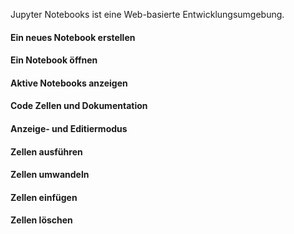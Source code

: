 Jupyter Notebooks ist eine Web-basierte Entwicklungsumgebung. 


#### Ein neues Notebook erstellen

#### Ein Notebook öffnen

#### Aktive Notebooks anzeigen

#### Code Zellen und Dokumentation

#### Anzeige- und Editiermodus

#### Zellen ausführen

#### Zellen umwandeln

#### Zellen einfügen

#### Zellen löschen
